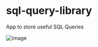 # sql-query-library
App to store useful SQL Queries 

![image](https://github.com/masheendream/sql-query-library/assets/57235508/a780cd31-794b-4298-981d-af4d99fd7ed2)
